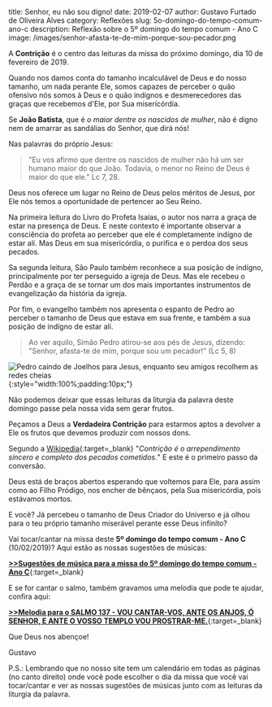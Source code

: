 title: Senhor, eu não sou dígno!
date: 2019-02-07
author: Gustavo Furtado de Oliveira Alves
category: Reflexões
slug: 5o-domingo-do-tempo-comum-ano-c
description: Reflexão sobre o 5º domingo do tempo comum - Ano C
image: /images/senhor-afasta-te-de-mim-porque-sou-pecador.png

A **Contrição** é o centro das leituras da missa do próximo domingo, dia 10 de fevereiro de 2019.

Quando nos damos conta do tamanho incalculável de Deus e do nosso tamanho, um nada perante Ele,
somos capazes de perceber o quão ofensivo nós somos à Deus e
o quão indígnos e desmerecedores das graças que recebemos d'Ele, por Sua misericórdia.

Se **João Batista**, que é _o maior dentre os nascidos de mulher_,
não é digno nem de amarrar as sandálias do Senhor, que dirá nós!

Nas palavras do próprio Jesus:

> "Eu vos afirmo que dentre os nascidos de mulher não há um ser humano maior do que João. Todavia, o menor no Reino de Deus é maior do que ele." Lc 7, 28.

Deus nos oferece um lugar no Reino de Deus pelos méritos de Jesus,
por Ele nós temos a oportunidade de pertencer ao Seu Reino.

Na primeira leitura do Livro do Profeta Isaías, o autor nos narra a graça de estar na presença de Deus.
E neste contexto é importante observar a consciência do profeta ao perceber que ele é completamente indígno de estar alí.
Mas Deus em sua misericórdia, o purifica e o perdoa dos seus pecados.

Sa segunda leitura, São Paulo também reconhece a sua posição de indígno, principalmente por ter perseguido a igreja de Deus.
Mas ele recebeu o Perdão e a graça de se tornar um dos mais importantes instrumentos de evangelização da história da igreja.

Por fim, o evangelho também nos apresenta o espanto de Pedro ao perceber o tamanho de Deus que estava em sua frente,
e também a sua posição de indígno de estar alí.

> Ao ver aquilo, Simão Pedro atirou-se aos pés de Jesus, 
dizendo: "Senhor, afasta-te de mim, 
porque sou um pecador!" (Lc 5, 8)

![Pedro caindo de Joelhos para Jesus, enquanto seu amigos recolhem as redes cheias](/images/senhor-afasta-te-de-mim-porque-sou-pecador.png){:style="width:100%;padding:10px;"}

Não podemos deixar que essas leituras da liturgia da palavra deste domingo passe pela nossa vida sem gerar frutos.

Peçamos a Deus a **Verdadeira Contrição** para estarmos aptos a devolver a Ele os frutos que devemos produzir com nossos dons.

Segundo a [Wikipedia](https://pt.wikipedia.org/wiki/Contri%C3%A7%C3%A3o){:target=\_blank}
"_Contrição é o arrependimento sincero e completo dos pecados cometidos._"
E este é o primeiro passo da conversão.

Deus está de braços abertos esperando que voltemos para Ele, para assim como ao Filho Pródigo,
nos encher de bênçaos, pela Sua misericórdia, pois estávamos mortos.

E você? Já percebeu o tamanho de Deus Criador do Universo e já olhou para o teu próprio tamanho miserável perante esse Deus infiníto?

Vai tocar/cantar na missa deste **5º domingo do tempo comum - Ano C** (10/02/2019)? Aqui estão as nossas sugestões de músicas:

[**>>Sugestões de música para a missa do 5º domingo do tempo comum - Ano C**](http://musicasparamissa.com.br/sugestoes-para/5o-domingo-do-tempo-comum-ano-c){:target=\_blank}

E se for cantar o salmo, também gravamos uma melodia que pode te ajudar, confira aqui:

[**>>Melodia para o SALMO 137 - VOU CANTAR-VOS, ANTE OS ANJOS, Ó SENHOR, E ANTE O VOSSO TEMPLO VOU PROSTRAR-ME.**](https://musicasparamissa.com.br/musica/salmo-137-vou-cantar-vos-ante-os-anjos-o-senhor/){:target=\_blank}

Que Deus nos abençoe!

Gustavo

P.S.: Lembrando que no nosso site tem um calendário em todas as páginas (no canto direito) onde você pode escolher o dia da missa que você vai tocar/cantar e ver as nossas sugestões de músicas junto com as leituras da liturgia da palavra.
